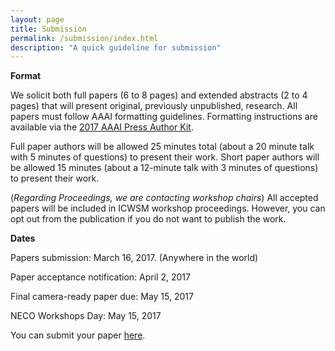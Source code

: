 ```yaml
---
layout: page
title: Submission
permalink: /submission/index.html
description: "A quick guideline for submission"
---
```


**Format**

We solicit both full papers (6 to 8 pages) and extended abstracts (2 to 4 pages) that will present original, previously unpublished, research. All papers must follow AAAI formatting guidelines. Formatting instructions are available via the [2017 AAAI Press Author Kit](http://www.aaai.org/Publications/Templates/AuthorKit17.zip).

Full paper authors will be allowed 25 minutes total (about a 20 minute talk with 5 minutes of questions) to present their work. Short paper authors will be allowed 15 minutes (about a 12-minute talk with 3 minutes of questions) to present their work.

(*Regarding Proceedings, we are contacting workshop chairs*) All accepted papers will be included in ICWSM workshop proceedings. However, you can opt out from the publication if you do not want to publish the work.

**Dates**

Papers submission: March 16, 2017. (Anywhere in the world)

Paper acceptance notification: April 2, 2017

Final camera-ready paper due: May 15, 2017

NECO Workshops Day: May 15, 2017

You can submit your paper [here](https://easychair.org/conferences/?conf=neco2017).